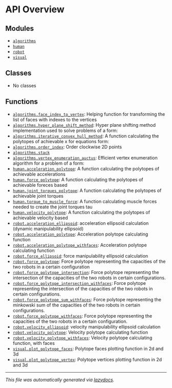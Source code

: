 <!-- markdownlint-disable -->

# API Overview

## Modules

- [`algorithms`](./algorithms.md#module-algorithms)
- [`human`](./human.md#module-human)
- [`robot`](./robot.md#module-robot)
- [`visual`](./visual.md#module-visual)

## Classes

- No classes

## Functions

- [`algorithms.face_index_to_vertex`](./algorithms.md#function-face_index_to_vertex): Helping function for transforming the list of faces with indexes to the vertices
- [`algorithms.hyper_plane_shift_method`](./algorithms.md#function-hyper_plane_shift_method): Hyper plane shifting method implementation used to solve problems of a form:
- [`algorithms.iterative_convex_hull_method`](./algorithms.md#function-iterative_convex_hull_method): A function calculating the polytopes of achievable x for equations form:
- [`algorithms.order_index`](./algorithms.md#function-order_index): Order clockwise 2D points
- [`algorithms.stack`](./algorithms.md#function-stack)
- [`algorithms.vertex_enumeration_auctus`](./algorithms.md#function-vertex_enumeration_auctus): Efficient vertex enumeration algorithm for a problem of a form:
- [`human.acceleration_polytope`](./human.md#function-acceleration_polytope): A function calculating the polytopes of achievable accelerations
- [`human.force_polytope`](./human.md#function-force_polytope): A function calculating the polytopes of achievable foreces based 
- [`human.joint_torques_polytope`](./human.md#function-joint_torques_polytope): A function calculating the polytopes of achievable joint torques
- [`human.torque_to_muscle_force`](./human.md#function-torque_to_muscle_force): A function calculating muscle forces needed to create the joint torques tau
- [`human.velocity_polytope`](./human.md#function-velocity_polytope): A function calculating the polytopes of achievable velocity based 
- [`robot.acceleration_ellipsoid`](./robot.md#function-acceleration_ellipsoid): acceleration ellipsoid calculation (dynamic manipulability ellipsoid)
- [`robot.acceleration_polytope`](./robot.md#function-acceleration_polytope): Acceleration polytope calculating function
- [`robot.acceleration_polytope_withfaces`](./robot.md#function-acceleration_polytope_withfaces): Acceleration polytope calculating function
- [`robot.force_ellipsoid`](./robot.md#function-force_ellipsoid): force manipulability ellipsoid calculation
- [`robot.force_polytope`](./robot.md#function-force_polytope): Force polytope representing the capacities of the two robots in a certain configuration
- [`robot.force_polytope_intersection`](./robot.md#function-force_polytope_intersection): Force polytope representing the intersection of the capacities of the two robots in certain configurations.
- [`robot.force_polytope_intersection_withfaces`](./robot.md#function-force_polytope_intersection_withfaces): Force polytope representing the intersection of the capacities of the two robots in certain configurations.
- [`robot.force_polytope_sum_withfaces`](./robot.md#function-force_polytope_sum_withfaces): Force polytope representing the minkowski sum of the capacities of the two robots in certain configurations.
- [`robot.force_polytope_withfaces`](./robot.md#function-force_polytope_withfaces): Force polytope representing the capacities of the two robots in a certain configuration.
- [`robot.velocity_ellipsoid`](./robot.md#function-velocity_ellipsoid): velocity manipulability ellipsoid calculation
- [`robot.velocity_polytope`](./robot.md#function-velocity_polytope): Velocity polytope calculating function
- [`robot.velocity_polytope_withfaces`](./robot.md#function-velocity_polytope_withfaces): Velocity polytope calculating function, with faces
- [`visual.plot_polytope_faces`](./visual.md#function-plot_polytope_faces): Polytope faces plotting function in 2d and 3d
- [`visual.plot_polytope_vertex`](./visual.md#function-plot_polytope_vertex): Polytope vertices plotting function in 2d and 3d


---

_This file was automatically generated via [lazydocs](https://github.com/ml-tooling/lazydocs)._
